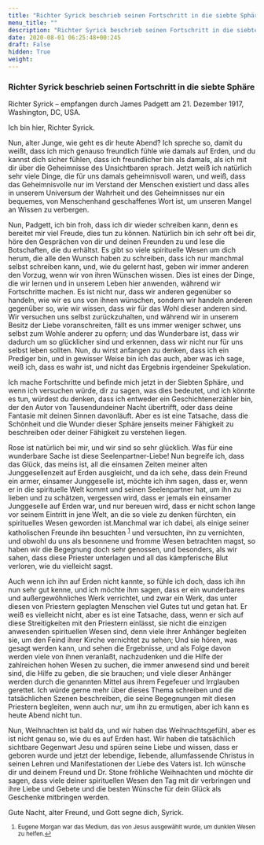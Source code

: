```yaml
---
title: "Richter Syrick beschrieb seinen Fortschritt in die siebte Sphäre"
menu_title: ""
description: "Richter Syrick beschrieb seinen Fortschritt in die siebte Sphäre"
date: 2020-08-01 06:25:48+00:245
draft: False
hidden: True
weight:
---
```

### Richter Syrick beschrieb seinen Fortschritt in die siebte Sphäre

Richter Syrick – empfangen durch James Padgett am 21. Dezember 1917, Washington, DC, USA.

Ich bin hier, Richter Syrick.

Nun, alter Junge, wie geht es dir heute Abend? Ich spreche so, damit du weißt, dass ich mich genauso freundlich fühle wie damals auf Erden, und du kannst dich sicher fühlen, dass ich freundlicher bin als damals, als ich mit dir über die Geheimnisse des Unsichtbaren sprach. Jetzt weiß ich natürlich sehr viele Dinge, die für uns damals geheimnisvoll waren, und weiß, dass das Geheimnisvolle nur im Verstand der Menschen existiert und dass alles in unserem Universum der Wahrheit und des Geheimnisses nur ein bequemes, von Menschenhand geschaffenes Wort ist, um unseren Mangel an Wissen zu verbergen.

Nun, Padgett, ich bin froh, dass ich dir wieder schreiben kann, denn es bereitet mir viel Freude, dies tun zu können. Natürlich bin ich sehr oft bei dir, höre den Gesprächen von dir und deinen Freunden zu und lese die Botschaften, die du erhältst. Es gibt so viele spirituelle Wesen um dich herum, die alle den Wunsch haben zu schreiben, dass ich nur manchmal selbst schreiben kann, und, wie du gelernt hast, geben wir immer anderen den Vorzug, wenn wir von ihren Wünschen wissen. Dies ist eines der Dinge, die wir lernen und in unserem Leben hier anwenden, während wir Fortschritte machen. Es ist nicht nur, dass wir anderen gegenüber so handeln, wie wir es uns von ihnen wünschen, sondern wir handeln anderen gegenüber so, wie wir wissen, dass wir für das Wohl dieser anderen sind. Wir versuchen uns selbst zurückzuhalten, und während wir in unserem Besitz der Liebe voranschreiten, fällt es uns immer weniger schwer, uns selbst zum Wohle anderer zu opfern; und das Wunderbare ist, dass wir dadurch um so glücklicher sind und erkennen, dass wir nicht nur für uns selbst leben sollten. Nun, du wirst anfangen zu denken, dass ich ein Prediger bin, und in gewisser Weise bin ich das auch, aber was ich sage, weiß ich, dass es wahr ist, und nicht das Ergebnis irgendeiner Spekulation.

Ich mache Fortschritte und befinde mich jetzt in der Siebten Sphäre, und wenn ich versuchen würde, dir zu sagen, was dies bedeutet, und ich könnte es tun, würdest du denken, dass ich entweder ein Geschichtenerzähler bin, der den Autor von Tausendundeiner Nacht übertrifft, oder dass deine Fantasie mit deinen Sinnen davonläuft. Aber es ist eine Tatsache, dass die Schönheit und die Wunder dieser Sphäre jenseits meiner Fähigkeit zu beschreiben oder deiner Fähigkeit zu verstehen liegen.

Rose ist natürlich bei mir, und wir sind so sehr glücklich. Was für eine wunderbare Sache ist diese Seelenpartner-Liebe! Nun begreife ich, dass das Glück, das meins ist, all die einsamen Zeiten meiner alten Junggesellenzeit auf Erden ausgleicht, und da ich sehe, dass dein Freund ein armer, einsamer Junggeselle ist, möchte ich ihm sagen, dass er, wenn er in die spirituelle Welt kommt und seinen Seelenpartner hat, um ihn zu lieben und zu schätzen, vergessen wird, dass er jemals ein einsamer Junggeselle auf Erden war, und nur bereuen wird, dass er nicht schon lange vor seinem Eintritt in jene Welt, an die so viele zu denken fürchten, ein spirituelles Wesen geworden ist.Manchmal war ich dabei, als einige seiner katholischen Freunde ihn besuchten <sup id="a1">[1](#f1)</sup> und versuchten, ihn zu vernichten, und obwohl du uns als besonnene und fromme Wesen betrachten magst, so haben wir die Begegnung doch sehr genossen, und besonders, als wir sahen, dass diese Priester unterlagen und all das kämpferische Blut verloren, wie du vielleicht sagst.

Auch wenn ich ihn auf Erden nicht kannte, so fühle ich doch, dass ich ihn nun sehr gut kenne, und ich möchte ihm sagen, dass er ein wunderbares und außergewöhnliches Werk verrichtet, und zwar ein Werk, das unter diesen von Priestern geplagten Menschen viel Gutes tut und getan hat. Er weiß es vielleicht nicht, aber es ist eine Tatsache, dass, wenn er sich auf diese Streitigkeiten mit den Priestern einlässt, sie nicht die einzigen anwesenden spirituellen Wesen sind, denn viele ihrer Anhänger begleiten sie, um den Feind ihrer Kirche vernichtet zu sehen; Und sie hören, was gesagt werden kann, und sehen die Ergebnisse, und als Folge davon werden viele von ihnen veranlaßt, nachzudenken und die Hilfe der zahlreichen hohen Wesen zu suchen, die immer anwesend sind und bereit sind, die Hilfe zu geben, die sie brauchen; und viele dieser Anhänger werden durch die genannten Mittel aus ihrem Fegefeuer und Irrglauben gerettet. Ich würde gerne mehr über dieses Thema schreiben und die tatsächlichen Szenen beschreiben, die seine Begegnungen mit diesen Priestern begleiten, wenn auch nur, um ihn zu ermutigen, aber ich kann es heute Abend nicht tun.

Nun, Weihnachten ist bald da, und wir haben das Weihnachtsgefühl, aber es ist nicht genau so, wie du es auf Erden hast. Wir haben die tatsächlich sichtbare Gegenwart Jesu und spüren seine Liebe und wissen, dass er geboren wurde und jetzt der lebendige, liebende, allumfassende Christus in seinen Lehren und Manifestationen der Liebe des Vaters ist. Ich wünsche dir und deinem Freund und Dr. Stone fröhliche Weihnachten und möchte dir sagen, dass viele deiner spirituellen Wesen den Tag mit dir verbringen und ihre Liebe und Gebete und die besten Wünsche für dein Glück als Geschenke mitbringen werden.

Gute Nacht, alter Freund, und Gott segne dich, Syrick.
<small>

1. <large id="f1"> Eugene Morgan war das Medium, das von Jesus ausgewählt wurde, um dunklen Wesen zu helfen.[↩](#a1)
